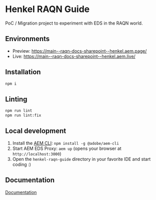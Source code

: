 # Henkel RAQN Guide

PoC / Migration project to experiment with EDS in the RAQN world.

## Environments

- Preview: https://main--raqn-docs-sharepoint--henkel.aem.page/
- Live: https://main--raqn-docs-sharepoint--henkel.aem.live/

## Installation

```sh
npm i
```

## Linting

```sh
npm run lint
npm run lint:fix
```

## Local development

1. Install the [AEM CLI](https://github.com/adobe/helix-cli): `npm install -g @adobe/aem-cli`
1. Start AEM EDS Proxy: `aem up` (opens your browser at `http://localhost:3000`)
1. Open the `henkel-raqn-guide` directory in your favorite IDE and start coding :)

## Documentation

[Documentation](docs/readme.md)
